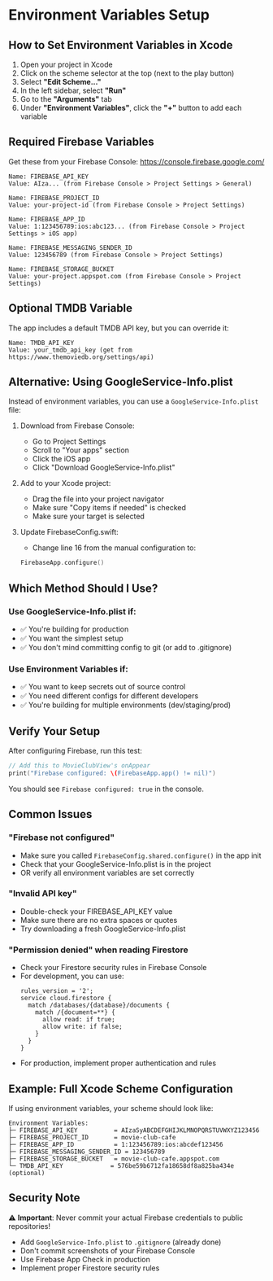 # Environment Variables Setup

## How to Set Environment Variables in Xcode

1. Open your project in Xcode
2. Click on the scheme selector at the top (next to the play button)
3. Select **"Edit Scheme..."**
4. In the left sidebar, select **"Run"**
5. Go to the **"Arguments"** tab
6. Under **"Environment Variables"**, click the **"+"** button to add each variable

## Required Firebase Variables

Get these from your Firebase Console: https://console.firebase.google.com/

```
Name: FIREBASE_API_KEY
Value: AIza... (from Firebase Console > Project Settings > General)

Name: FIREBASE_PROJECT_ID
Value: your-project-id (from Firebase Console > Project Settings)

Name: FIREBASE_APP_ID
Value: 1:123456789:ios:abc123... (from Firebase Console > Project Settings > iOS app)

Name: FIREBASE_MESSAGING_SENDER_ID
Value: 123456789 (from Firebase Console > Project Settings)

Name: FIREBASE_STORAGE_BUCKET
Value: your-project.appspot.com (from Firebase Console > Project Settings)
```

## Optional TMDB Variable

The app includes a default TMDB API key, but you can override it:

```
Name: TMDB_API_KEY
Value: your_tmdb_api_key (get from https://www.themoviedb.org/settings/api)
```

## Alternative: Using GoogleService-Info.plist

Instead of environment variables, you can use a `GoogleService-Info.plist` file:

1. Download from Firebase Console:
   - Go to Project Settings
   - Scroll to "Your apps" section
   - Click the iOS app
   - Click "Download GoogleService-Info.plist"

2. Add to your Xcode project:
   - Drag the file into your project navigator
   - Make sure "Copy items if needed" is checked
   - Make sure your target is selected

3. Update FirebaseConfig.swift:
   - Change line 16 from the manual configuration to:
   ```swift
   FirebaseApp.configure()
   ```

## Which Method Should I Use?

### Use GoogleService-Info.plist if:
- ✅ You're building for production
- ✅ You want the simplest setup
- ✅ You don't mind committing config to git (or add to .gitignore)

### Use Environment Variables if:
- ✅ You want to keep secrets out of source control
- ✅ You need different configs for different developers
- ✅ You're building for multiple environments (dev/staging/prod)

## Verify Your Setup

After configuring Firebase, run this test:

```swift
// Add this to MovieClubView's onAppear
print("Firebase configured: \(FirebaseApp.app() != nil)")
```

You should see `Firebase configured: true` in the console.

## Common Issues

### "Firebase not configured"
- Make sure you called `FirebaseConfig.shared.configure()` in the app init
- Check that your GoogleService-Info.plist is in the project
- OR verify all environment variables are set correctly

### "Invalid API key"
- Double-check your FIREBASE_API_KEY value
- Make sure there are no extra spaces or quotes
- Try downloading a fresh GoogleService-Info.plist

### "Permission denied" when reading Firestore
- Check your Firestore security rules in Firebase Console
- For development, you can use:
  ```
  rules_version = '2';
  service cloud.firestore {
    match /databases/{database}/documents {
      match /{document=**} {
        allow read: if true;
        allow write: if false;
      }
    }
  }
  ```
- For production, implement proper authentication and rules

## Example: Full Xcode Scheme Configuration

If using environment variables, your scheme should look like:

```
Environment Variables:
├─ FIREBASE_API_KEY          = AIzaSyABCDEFGHIJKLMNOPQRSTUVWXYZ123456
├─ FIREBASE_PROJECT_ID       = movie-club-cafe
├─ FIREBASE_APP_ID           = 1:123456789:ios:abcdef123456
├─ FIREBASE_MESSAGING_SENDER_ID = 123456789
├─ FIREBASE_STORAGE_BUCKET   = movie-club-cafe.appspot.com
└─ TMDB_API_KEY             = 576be59b6712fa18658df8a825ba434e (optional)
```

## Security Note

⚠️ **Important**: Never commit your actual Firebase credentials to public repositories!

- Add `GoogleService-Info.plist` to `.gitignore` (already done)
- Don't commit screenshots of your Firebase Console
- Use Firebase App Check in production
- Implement proper Firestore security rules

